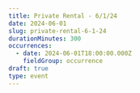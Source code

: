```yaml
---
title: Private Rental - 6/1/24
date: 2024-06-01
slug: private-rental-6-1-24
durationMinutes: 300
occurrences:
  - date: 2024-06-01T18:00:00.000Z
    fieldGroup: occurrence
draft: true
type: event
---
```

